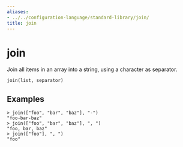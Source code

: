 ```yaml
---
aliases:
- ../../configuration-language/standard-library/join/
title: join
---
```


# join

Join all items in an array into a string, using a character as separator.

```river
join(list, separator)
```

## Examples

```river
> join(["foo", "bar", "baz"], "-")
"foo-bar-baz"
> join(["foo", "bar", "baz"], ", ")
"foo, bar, baz"
> join(["foo"], ", ")
"foo"
```
